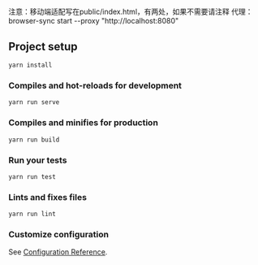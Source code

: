 
# 
注意：移动端适配写在public/index.html，有两处，如果不需要请注释
代理：browser-sync start --proxy "http://localhost:8080" 
## Project setup
```
yarn install
```

### Compiles and hot-reloads for development
```
yarn run serve
```

### Compiles and minifies for production
```
yarn run build
```

### Run your tests
```
yarn run test
```

### Lints and fixes files
```
yarn run lint
```

### Customize configuration
See [Configuration Reference](https://cli.vuejs.org/config/).
